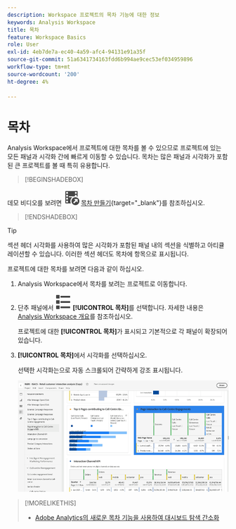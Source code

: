 ```yaml
---
description: Workspace 프로젝트의 목차 기능에 대한 정보
keywords: Analysis Workspace
title: 목차
feature: Workspace Basics
role: User
exl-id: 4eb7de7a-ec40-4a59-afc4-94131e91a35f
source-git-commit: 51a6341734163fdd6b994ae9cec53ef034959896
workflow-type: tm+mt
source-wordcount: '200'
ht-degree: 4%

---
```


# 목차

Analysis Workspace에서 프로젝트에 대한 목차를 볼 수 있으므로 프로젝트에 있는 모든 패널과 시각화 간에 빠르게 이동할 수 있습니다. 목차는 많은 패널과 시각화가 포함된 큰 프로젝트를 볼 때 특히 유용합니다.

>[!BEGINSHADEBOX]

데모 비디오를 보려면 ![VideoCheckedOut](/help/assets/icons/VideoCheckedOut.svg) [목차 만들기](https://video.tv.adobe.com/v/26990/?quality=12&learn=on){target="_blank"}를 참조하십시오.

>[!ENDSHADEBOX]


>[!TIP]
>
>섹션 헤더 시각화를 사용하여 많은 시각화가 포함된 패널 내의 섹션을 식별하고 아티큘레이션할 수 있습니다. 이러한 섹션 헤더도 목차에 항목으로 표시됩니다.
>


프로젝트에 대한 목차를 보려면 다음과 같이 하십시오.

1. Analysis Workspace에서 목차를 보려는 프로젝트로 이동합니다.

1. 단추 패널에서 ![ViewList](/help/assets/icons/ViewList.svg) **[!UICONTROL 목차]**&#x200B;를 선택합니다. 자세한 내용은 [Analysis Workspace 개요](/help/analysis-workspace/home.md)를 참조하십시오.<br/>

   프로젝트에 대한 **[!UICONTROL 목차]**&#x200B;가 표시되고 기본적으로 각 패널이 확장되어 있습니다.

1. **[!UICONTROL 목차]**&#x200B;에서 시각화를 선택하십시오.<br/>

   선택한 시각화는으로 자동 스크롤되어 간략하게 강조 표시됩니다.

   ![강조 표시된 목차](assets/toc-highlighted.png)


>[!MORELIKETHIS]
>
>* [Adobe Analytics의 새로운 목차 기능을 사용하여 대시보드 탐색 간소화](https://experienceleaguecommunities.adobe.com/t5/adobe-analytics-blogs/simplify-dashboard-navigation-with-the-new-table-of-contents/ba-p/731284)
